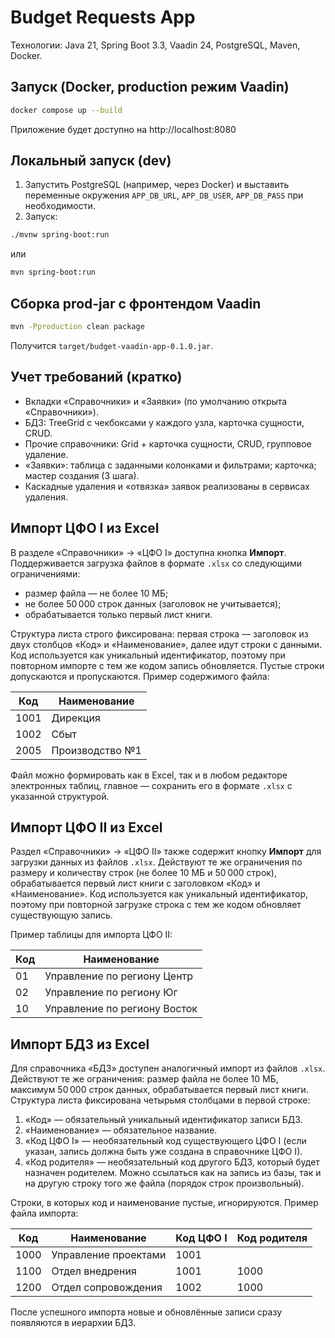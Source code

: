 # Budget Requests App

Технологии: Java 21, Spring Boot 3.3, Vaadin 24, PostgreSQL, Maven, Docker.

## Запуск (Docker, production режим Vaadin)
```bash
docker compose up --build
```
Приложение будет доступно на http://localhost:8080

## Локальный запуск (dev)
1) Запустить PostgreSQL (например, через Docker) и выставить переменные окружения `APP_DB_URL`, `APP_DB_USER`, `APP_DB_PASS` при необходимости.
2) Запуск:
```bash
./mvnw spring-boot:run
```
или
```bash
mvn spring-boot:run
```

## Сборка prod-jar c фронтендом Vaadin
```bash
mvn -Pproduction clean package
```
Получится `target/budget-vaadin-app-0.1.0.jar`.

## Учет требований (кратко)
- Вкладки «Справочники» и «Заявки» (по умолчанию открыта «Справочники»).
- БДЗ: TreeGrid c чекбоксами у каждого узла, карточка сущности, CRUD.
- Прочие справочники: Grid + карточка сущности, CRUD, групповое удаление.
- «Заявки»: таблица с заданными колонками и фильтрами; карточка; мастер создания (3 шага).
- Каскадные удаления и «отвязка» заявок реализованы в сервисах удаления.

## Импорт ЦФО I из Excel
В разделе «Справочники» → «ЦФО I» доступна кнопка **Импорт**. Поддерживается загрузка файлов в формате `.xlsx`
со следующими ограничениями:

- размер файла — не более 10 МБ;
- не более 50 000 строк данных (заголовок не учитывается);
- обрабатывается только первый лист книги.

Структура листа строго фиксирована: первая строка — заголовок из двух столбцов «Код» и «Наименование»,
далее идут строки с данными. Код используется как уникальный идентификатор, поэтому при повторном импорте
с тем же кодом запись обновляется. Пустые строки допускаются и пропускаются. Пример содержимого файла:

| Код  | Наименование     |
|------|------------------|
| 1001 | Дирекция         |
| 1002 | Сбыт             |
| 2005 | Производство №1 |

Файл можно формировать как в Excel, так и в любом редакторе электронных таблиц, главное — сохранить его
в формате `.xlsx` с указанной структурой.

## Импорт ЦФО II из Excel
Раздел «Справочники» → «ЦФО II» также содержит кнопку **Импорт** для загрузки данных из файлов `.xlsx`.
Действуют те же ограничения по размеру и количеству строк (не более 10 МБ и 50 000 строк),
обрабатывается первый лист книги с заголовком «Код» и «Наименование». Код используется как уникальный
идентификатор, поэтому при повторной загрузке строка с тем же кодом обновляет существующую запись.

Пример таблицы для импорта ЦФО II:

| Код  | Наименование                |
|------|-----------------------------|
| 01   | Управление по региону Центр |
| 02   | Управление по региону Юг    |
| 10   | Управление по региону Восток |

## Импорт БДЗ из Excel
Для справочника «БДЗ» доступен аналогичный импорт из файлов `.xlsx`.
Действуют те же ограничения: размер файла не более 10 МБ, максимум 50 000 строк данных,
обрабатывается первый лист книги. Структура листа фиксирована четырьмя столбцами в первой строке:

1. «Код» — обязательный уникальный идентификатор записи БДЗ.
2. «Наименование» — обязательное название.
3. «Код ЦФО I» — необязательный код существующего ЦФО I (если указан, запись должна быть уже создана в справочнике ЦФО I).
4. «Код родителя» — необязательный код другого БДЗ, который будет назначен родителем. Можно ссылаться как на запись из базы,
   так и на другую строку того же файла (порядок строк произвольный).

Строки, в которых код и наименование пустые, игнорируются. Пример файла импорта:

| Код   | Наименование              | Код ЦФО I | Код родителя |
|-------|---------------------------|-----------|---------------|
| 1000  | Управление проектами      | 1001      |               |
| 1100  | Отдел внедрения           | 1001      | 1000          |
| 1200  | Отдел сопровождения       | 1002      | 1000          |

После успешного импорта новые и обновлённые записи сразу появляются в иерархии БДЗ.
